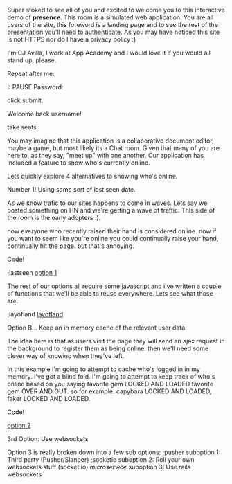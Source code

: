 Super stoked to see all of you and excited to welcome you to this
interactive demo of **presence**. This room is a simulated web
application. You are all users of the site, this foreword is a
landing page and to see the rest of the presentation you'll need to
authenticate. As you may have noticed this site is not HTTPS nor do I
have a privacy policy :)

I'm CJ Avilla, I work at App Academy and I would love it if you would
all stand up, please.

Repeat after me:

I: <state your email>
PAUSE
Password: <state your password>

click submit.

Welcome back username!

take seats.

You may imagine that this application is a collaborative document
editor, maybe a game, but most likely its a Chat room. Given that many
of you are here to, as they say, "meet up" with one another.
Our application has included a feature to show who's currently online.

Lets quickly explore 4 alternatives to showing who's online.

Number 1! Using some sort of last seen date.

As we know trafic to our sites happens to come in waves. Lets say we
posted something on HN and we're getting a wave of traffic. This side of
the room is the early adopters :).

now everyone who recently raised their hand is considered online. now if
you want to seem like you're online you could continually raise your
hand, continually hit the page. but that's annoying.

Code!

;lastseen
[option 1](https://gist.github.com/w1zeman1p/17ae623444e9e85609e2)

The rest of our options all require some javascript and i've written a
couple of functions that we'll be able to reuse everywhere. Lets see
what those are.

;layofland
[layofland](https://gist.github.com/28cd0d4ea7d6bee377d7)

Option B... Keep an in memory cache of the relevant user data.

The idea here is that as users visit the page they will send an ajax
request in the background to register them as being online. then we'll
need some clever way of knowing when they've left.

In this example I'm going to attempt to cache who's logged in in my
memory. I've got a blind fold. I'm going to attempt to keep track of
who's online based on you saying favorite gem LOCKED AND LOADED favorite gem OVER AND OUT.
so for example: capybara LOCKED AND LOADED, faker LOCKED AND LOADED.

Code!

[option 2](https://gist.github.com/998aa864ba99d4ef866e)

3rd Option: Use websockets

Option 3 is really broken down into a few sub options:
;pusher
  suboption 1: Third party (Pusher/Slanger)
;socketio
  suboption 2: Roll your own websockets stuff (socket.io) *microservice*
  suboption 3: Use rails websockets

